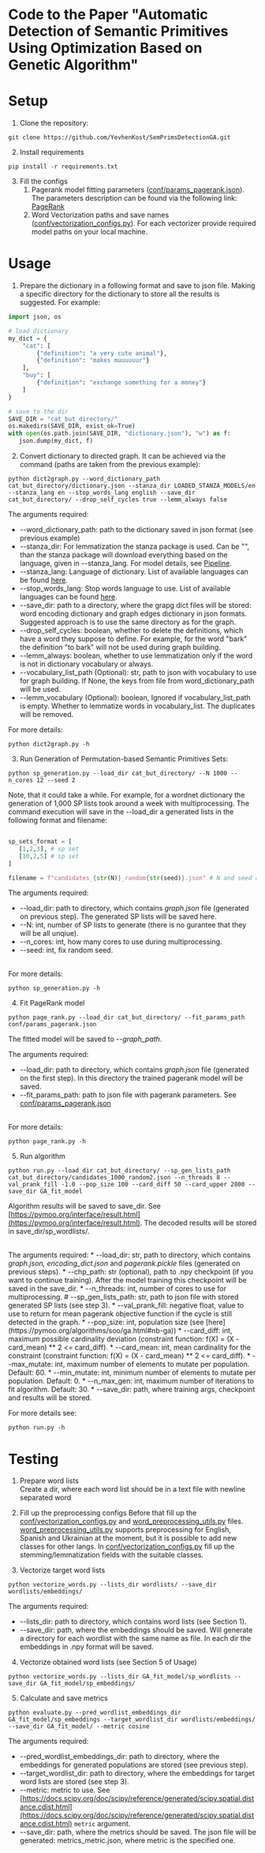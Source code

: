 # Code to the Paper "Automatic Detection of Semantic Primitives Using Optimization Based on Genetic Algorithm"

# Setup 

1. Clone the repository: 
```commandline
git clone https://github.com/YevhenKost/SemPrimsDetectionGA.git
```

2. Install requirements
```commandline
pip install -r requirements.txt
```

3. Fill the configs
   1. Pagerank model fitting parameters ([conf/params_pagerank.json](conf/params_pagerank.json)). The parameters description can be found via the following link: [PageRank](https://scikit-network.readthedocs.io/en/latest/reference/ranking.html)
   2. Word Vectorization paths and save names ([conf/vectorization_configs.py](conf/vectorization_configs.py)). For each vectorizer provide required model paths on your local machine.

# Usage
1. Prepare the dictionary in a following format and save to json file. Making a specific directory for the dictionary to store all the results is suggested. For example: 
```python
import json, os

# load dictionary
my_dict = {
    "cat": [
        {"definition": "a very cute animal"},
        {"definition": "makes muuuuuur"}
    ],
    "buy": [
        {"definition": "exchange something for a money"}
    ]
}

# save to the dir
SAVE_DIR = "cat_but_directory/"
os.makedirs(SAVE_DIR, exist_ok=True)
with open(os.path.join(SAVE_DIR, "dictionary.json"), "w") as f:
   json.dump(my_dict, f)
```

2. Convert dictionary to directed graph. It can be achieved via the command (paths are taken from the previous example):
```commandline
python dict2graph.py --word_dictionary_path cat_but_directory/dictionary.json --stanza_dir LOADED_STANZA_MODELS/en --stanza_lang en --stop_words_lang english --save_dir cat_but_directory/ --drop_self_cycles true --lemm_always false
```

The arguments required:
   * --word_dictionary_path: path to the dictionary saved in json format (see previous example)
   * --stanza_dir: For lemmatization the stanza package is used. Can be "", than the stanza package will download everything based on the language, given in --stanza_lang. For model details, see [Pipeline](https://stanfordnlp.github.io/stanza/pipeline.html).
   * --stanza_lang: Language of dictionary. List of available languages can be found [here](https://stanfordnlp.github.io/stanza/available_models.html).
   * --stop_words_lang: Stop words language to use. List of available languages can be found [here](https://pypi.org/project/stop-words/).
   * --save_dir: path to a directory, where the grapg dict files will be stored: word encoding dictionary and graph edges dictionary in json formats. Suggested approach is to use the same directory as for the graph.
   * --drop_self_cycles: boolean, whether to delete the definitions, which have a word they suppose to define. For example, for the word "bark" the definition "to bark" will not be used during graph building.
   * --lemm_always: boolean, whether to use lemmatization only if the word is not in dictionary vocabulary or always.
   * --vocabulary_list_path (Optional): str, path to json with vocabulary to use for graph building. If None, the keys from file from word_dictionary_path will be used.
   * --lemm_vocabulary (Optional): boolean, Ignored if vocabulary_list_path is empty. Whether to lemmatize words in vocabulary_list. The duplicates will be removed.

For more details: 

```commandline
python dict2graph.py -h
```

3. Run Generation of Permutation-based Semantic Primitives Sets:
```commandline
python sp_generation.py --load_dir cat_but_directory/ --N 1000 --n_cores 12 --seed 2
```
Note, that it could take a while. For example, for a wordnet dictionary the generation of 1,000 SP lists took around a week with multiprocessing.
The command execution will save in the --load_dir a generated lists in the following format and filename:
```python

sp_sets_format = [
   [1,2,3], # sp set
   [10,2,5] # sp set
]

filename = f"candidates_{str(N)}_random{str(seed)}.json" # N and seed are taken from the arguments
```


The arguments required: 
   * --load_dir: path to directory, which contains <i>graph.json</i> file (generated on previous step). The generated SP lists will be saved here.
   * --N: int, number of SP lists to generate (there is no gurantee that they will be all unqiue).
   * --n_cores: int, how many cores to use during multiprocessing.
   * --seed: int, fix random seed.

<br>
For more details: 

```commandline
python sp_generation.py -h
```

4. Fit PageRank model
```commandline
python page_rank.py --load_dir cat_but_directory/ --fit_params_path conf/params_pagerank.json
```

The fitted model will be saved to <i>--graph_path</i>.

The arguments required:
   * --load_dir: path to directory, which contains <i>graph.json</i> file (generated on the first step). In this directory the trained pagerank model will be saved.
   * --fit_params_path: path to json file with pagerank parameters. See [conf/params_pagerank.json](conf/params_pagerank.json)

<br>
For more details: 

```commandline
python page_rank.py -h
```


5. Run algorithm
```commandline
python run.py --load_dir cat_but_directory/ --sp_gen_lists_path cat_but_directory/candidates_1000_random2.json --n_threads 8 --val_prank_fill -1.0 --pop_size 100 --card_diff 50 --card_upper 2800 --save_dir GA_fit_model
```

Algorithm results will be saved to save_dir. See [https://pymoo.org/interface/result.html](https://pymoo.org/interface/result.html).
The decoded results will be stored in save_dir/sp_wordlists/.

<br>
The arguments required:
   * --load_dir: str, path to directory, which contains <i>graph.json, encoding_dict.json</i> and <i>pagerank.pickle</i> files (generated on previous steps).
   * --chp_path: str (optional), path to .npy checkpoint (if you want to continue training). After the model training this checkpoint will be saved in the save_dir. 
   * --n_threads: int, number of cores to use for multiprocessing.
   # --sp_gen_lists_path: str, path to json file with stored generated SP lists (see step 3). 
   * --val_prank_fill: negative float, value to use to return for mean pagerank objective function if the cycle is still detected in the graph.
   * --pop_size: int, population size (see [here](https://pymoo.org/algorithms/soo/ga.html#nb-ga))
   * --card_diff: int, maximum possible cardinality deviation (constraint function: f(X) = (X - card_mean) ** 2 <= card_diff).
   * --card_mean: int, mean cardinality for the constraint (constraint function: f(X) = (X - card_mean) ** 2 <= card_diff).
   * --max_mutate: int, maximum number of elements to mutate per population. Default: 60.
   * --min_mutate: int, minimum number of elements to mutate per population. Default: 0.
   * --n_max_gen: int, maximum number of iterations to fit algorithm. Default: 30.
   * --save_dir: path, where training args, checkpoint and results will be stored.

For more details see:

```commandline
python run.py -h
```

# Testing

1. Prepare word lists <br>
Create a dir, where each word list should be in a text file with newline separated word

2. Fill up the preprocessing configs
Before that fill up the [conf/vectorization_configs.py](conf/vectorization_configs.py) and [word_preprocessing_utils.py](word_preprocessing_utils.py) files.
[word_preprocessing_utils.py](word_preprocessing_utils.py) supports preprocessing for English, Spanish and Ukrainian at the moment, but it is possible to add new classes for other langs.
In [conf/vectorization_configs.py](conf/vectorization_configs.py) fill up the stemming/lemmatization fields with the suitable classes.

3. Vectorize target word lists
```commandline
python vectorize_words.py --lists_dir wordlists/ --save_dir wordlists/embeddings/
```
The arguments required:
   * --lists_dir: path to directory, which contains word lists (see Section 1).
   * --save_dir: path, where the embeddings should be saved. Will generate a directory for each wordlist with the same name as file. In each dir the embeddings in .npy format will be saved.

4. Vectorize obtained word lists (see Section 5 of Usage)
```commandline
python vectorize_words.py --lists_dir GA_fit_model/sp_wordlists --save_dir GA_fit_model/sp_embeddings/
```

5. Calculate and save metrics
```commandline
python evaluate.py --pred_wordlist_embeddings_dir GA_fit_model/sp_embeddings --target_wordlist_dir wordlists/embeddings/ --save_dir GA_fit_model/ --metric cosine
```

The arguments required:
   * --pred_wordlist_embeddings_dir: path to directory, where the embeddings for generated populations are stored (see previous step).
   * --target_wordlist_dir: path to directory, where the embeddings for target word lists are stored (see step 3).
   * --metric: metric to use. See [https://docs.scipy.org/doc/scipy/reference/generated/scipy.spatial.distance.cdist.html](https://docs.scipy.org/doc/scipy/reference/generated/scipy.spatial.distance.cdist.html) ``metric`` argument.
   * --save_dir: path, where the metrics should be saved. The json file will be generated: metrics_metric.json, where metric is the specified one.